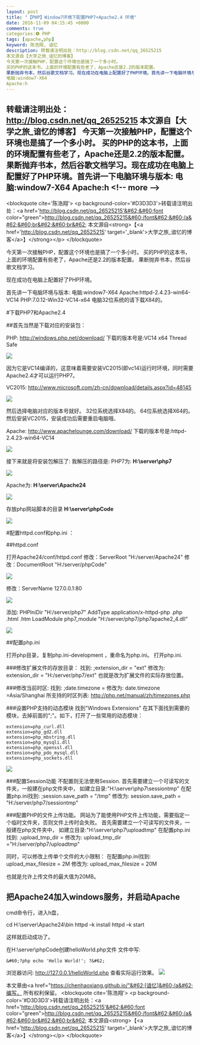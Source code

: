 ```yaml
---
layout: post
title: "【PHP】Window7环境下配置PHP7+Apache2.4 环境"
date: 2016-11-09 04:15:45 +0800
comments: true
categories:❹ PHP
tags: [apache,php]
keyword: 陈浩翔, 谙忆
description: 转载请注明出处：http://blog.csdn.net/qq_26525215
本文源自【大学之旅_谙忆的博客】
今天第一次接触PHP，配置这个环境也是搞了一个多小时。 
买的PHP的这本书，上面的环境配置有些老了，Apache还是2.2的版本配置。 
果断抛弃书本，然后谷歌文档学习。现在成功在电脑上配置好了PHP环境。首先讲一下电脑环境与版本: 
电脑:window7-X64 
Apache:h 
---
```



转载请注明出处：http://blog.csdn.net/qq_26525215
本文源自【大学之旅_谙忆的博客】
今天第一次接触PHP，配置这个环境也是搞了一个多小时。 
买的PHP的这本书，上面的环境配置有些老了，Apache还是2.2的版本配置。 
果断抛弃书本，然后谷歌文档学习。现在成功在电脑上配置好了PHP环境。首先讲一下电脑环境与版本: 
电脑:window7-X64 
Apache:h
&#60;!-- more --&#62;
----------

&#60;blockquote cite='陈浩翔'&#62;
&#60;p background-color='#D3D3D3'&#62;转载请注明出处：&#60;a href='http://blog.csdn.net/qq_26525215'&#62;&#60;font color="green"&#62;http://blog.csdn.net/qq_26525215&#60;/font&#62;&#60;/a&#62;&#60;br&#62;&#60;br&#62;
本文源自&#60;strong&#62;【&#60;a href='http://blog.csdn.net/qq_26525215' target='_blank'&#62;大学之旅_谙忆的博客&#60;/a&#62;】&#60;/strong&#62;&#60;/p&#62;
&#60;/blockquote&#62;

今天第一次接触PHP，配置这个环境也是搞了一个多小时。
买的PHP的这本书，上面的环境配置有些老了，Apache还是2.2的版本配置。
果断抛弃书本，然后谷歌文档学习。

现在成功在电脑上配置好了PHP环境。

首先讲一下电脑环境与版本:
电脑:window7-X64
Apache:httpd-2.4.23-win64-VC14
PHP:7.0.12-Win32-VC14-x64
电脑32位系统的请下载X84的。

#下载PHP7和Apache2.4


##首先当然是下载对应的安装包：


PHP:
http://windows.php.net/download/
下载的版本号是:VC14 x64 Thread Safe

![](http://img.blog.csdn.net/20161109035452584)

因为它是VC14编译的，这意味着需要安装VC2015(即vc14)运行时环境，同时需要Apache2.4才可以运行PHP7。

VC2015:
http://www.microsoft.com/zh-cn/download/details.aspx?id=48145

![](http://img.blog.csdn.net/20161109035631147)

然后选择电脑对应的版本号就好。
32位系统选择X84的。
64位系统选择X64的。
然后安装VC2015，安装成功后需要重启电脑哦、


Apache:
http://www.apachelounge.com/download/
下载的版本号是:httpd-2.4.23-win64-VC14

![](http://img.blog.csdn.net/20161109035406068)

接下来就是将安装包解压了:
我解压的路径是:
PHP7为:
**H:\server\php7**

![](http://img.blog.csdn.net/20161109035912633)

Apache为:
**H:\server\Apache24**

![](http://img.blog.csdn.net/20161109035953243)

存放php网站脚本的目录
**H:\server\phpCode**

![](http://img.blog.csdn.net/20161109040401041)



#配置httpd.conf和php.ini ：

##httpd.conf


打开Apache24/conf/httpd.conf
修改：ServerRoot "H:/server/Apache24"
修改：DocumentRoot "H:/server/phpCode"

![](http://img.blog.csdn.net/20161109040554136)

修改：ServerName 127.0.0.1:80

![](http://img.blog.csdn.net/20161109040741035)

添加:
PHPIniDir "H:/server/php7"
AddType application/x-httpd-php .php .html .htm
LoadModule php7_module "H:/server/php7/php7apache2_4.dll"

![](http://img.blog.csdn.net/20161109040654668)

##配置php.ini


打开php目录，复制php.ini-development ，重命名为php.ini。
打开php.ini.

###修改扩展文件的存放目录：
找到: 
 ;extension_dir = "ext"
修改为: 
extension_dir = "H:/server/php7/ext"
也就是改为扩展文件的实际存放位置。

###修改当前时区:
找到: 
 ;date.timezone =
修改为: 
date.timezone =Asia/Shanghai
所支持的时区列表:
http://php.net/manual/zh/timezones.php

###设置PHP支持的动态模块
找到"Windows Extensions"
在其下面找到需要的模块，去掉前面的";"。如下，打开了一些常用的动态模块：
```
extension=php_curl.dll
extension=php_gd2.dll
extension=php_mbstring.dll
extension=php_mysqli.dll
extension=php_openssl.dll
extension=php_pdo_mysql.dll
extension=php_sockets.dll
```

![](http://img.blog.csdn.net/20161109045654835)

###配置Session功能
不配置则无法使用Session.
首先需要建立一个可读写的文件夹，一般建在php文件夹中，
如建立目录:"H:\server\php7\sessiontmp"
在配置php.ini找到:
;session.save_path = "/tmp"
修改为:
session.save_path = "H:/server/php7/sessiontmp"

###配置PHP的文件上传功能。
网站为了能使用PHP文件上传功能，需要指定一个临时文件夹，否则文件上传时会失败。
首先需要建立一个可读写的文件夹，一般建在php文件夹中，
如建立目录:"H:\server\php7\uploadtmp"
在配置php.ini找到:
;upload_tmp_dir =
修改为:
upload_tmp_dir ="H:/server/php7/uploadtmp"

同时，可以修改上传单个文件的大小限制：
在配置php.ini找到:
upload_max_filesize = 2M
修改为:
upload_max_filesize = 20M

也就是允许上传文件的最大值为20MB。

把Apache24加入windows服务，并启动Apache
------------------------------

cmd命令行，进入h盘，

cd   H:\server\Apache24\bin
httpd –k install
httpd –k start

这样就启动成功了。

在H:\server\phpCode创建helloWorld.php文件
文件中写:
```
&#60;?php echo 'Hello World!'; ?&#62;
```
浏览器访问:
http://127.0.0.1/helloWorld.php
查看实际运行效果。
![](http://img.blog.csdn.net/20161109041427484)


本文章由&#60;a href="https://chenhaoxiang.github.io/"&#62;[谙忆]&#60;/a&#62;编写， 所有权利保留。 
&#60;blockquote cite='陈浩翔'&#62;
&#60;p background-color='#D3D3D3'&#62;转载请注明出处：&#60;a href='http://blog.csdn.net/qq_26525215'&#62;&#60;font color="green"&#62;http://blog.csdn.net/qq_26525215&#60;/font&#62;&#60;/a&#62;&#60;br&#62;&#60;br&#62;
本文源自&#60;strong&#62;【&#60;a href='http://blog.csdn.net/qq_26525215' target='_blank'&#62;大学之旅_谙忆的博客&#60;/a&#62;】&#60;/strong&#62;&#60;/p&#62;
&#60;/blockquote&#62;